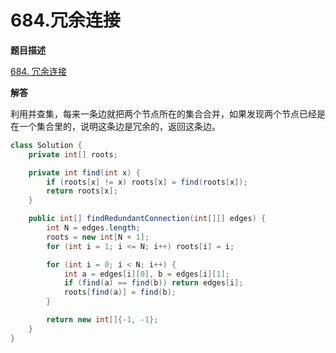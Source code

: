 # 684.冗余连接

**题目描述**

[684. 冗余连接](https://leetcode-cn.com/problems/redundant-connection/)

**解答**

利用并查集，每来一条边就把两个节点所在的集合合并，如果发现两个节点已经是在一个集合里的，说明这条边是冗余的，返回这条边。

```java
class Solution {
    private int[] roots;

    private int find(int x) {
        if (roots[x] != x) roots[x] = find(roots[x]);
        return roots[x];
    }

    public int[] findRedundantConnection(int[][] edges) {
        int N = edges.length;
        roots = new int[N + 1];
        for (int i = 1; i <= N; i++) roots[i] = i;

        for (int i = 0; i < N; i++) {
            int a = edges[i][0], b = edges[i][1];
            if (find(a) == find(b)) return edges[i];
            roots[find(a)] = find(b);
        }

        return new int[]{-1, -1};
    }
}
```